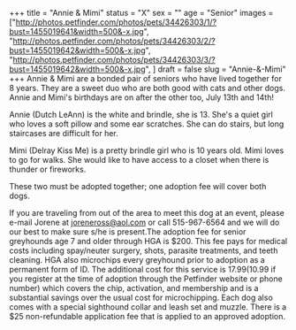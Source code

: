 +++
title = "Annie & Mimi"
status = "X"
sex = ""
age = "Senior"
images = ["http://photos.petfinder.com/photos/pets/34426303/1/?bust=1455019641&width=500&-x.jpg",
"http://photos.petfinder.com/photos/pets/34426303/2/?bust=1455019642&width=500&-x.jpg",
"http://photos.petfinder.com/photos/pets/34426303/3/?bust=1455019642&width=500&-x.jpg",
]
draft = false
slug = "Annie-&-Mimi"
+++
Annie & Mimi are a bonded pair of seniors who have lived together for 8 years. They are a sweet duo who are both good with cats and other dogs. Annie and Mimi's birthdays are on after the other too, July 13th and 14th!

Annie (Dutch LeAnn) is the white and brindle, she is 13. She's a quiet girl who loves a soft pillow and some ear scratches. She can do stairs, but long staircases are difficult for her.

Mimi (Delray Kiss Me) is a pretty brindle girl who is 10 years old. Mimi loves to go for walks. She would like to have access to a closet when there is thunder or fireworks.


These two must be adopted together; one adoption fee will cover both dogs.


If you are traveling from out of the area to meet this dog at an event, please e-mail Jorene at joreneross@aol.com or call 515-967-6564 and we will do our best to make sure s/he is present.The adoption fee for senior greyhounds age 7 and older  through HGA is $200. This fee pays for medical costs including spay/neuter surgery, shots, parasite treatments, and teeth cleaning. HGA also microchips every greyhound prior to adoption as a permanent form of ID. The additional cost for this service is $17.99 ($10.99 if you register at the time of adoption through the Petfinder website or phone number) which covers the chip, activation, and membership and is a substantial savings over the usual cost for microchipping. Each dog also comes with a special sighthound collar and leash set and muzzle. There is a $25 non-refundable application fee that is applied to an approved adoption.
